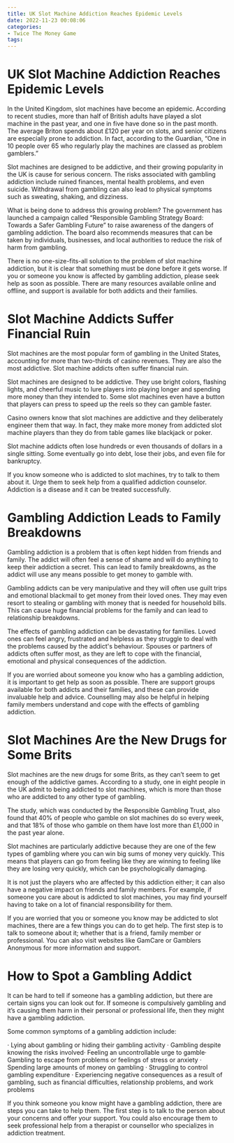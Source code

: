 ```yaml
---
title: UK Slot Machine Addiction Reaches Epidemic Levels
date: 2022-11-23 00:08:06
categories:
- Twice The Money Game
tags:
---
```



#  UK Slot Machine Addiction Reaches Epidemic Levels

In the United Kingdom, slot machines have become an epidemic. According to recent studies, more than half of British adults have played a slot machine in the past year, and one in five have done so in the past month. The average Briton spends about £120 per year on slots, and senior citizens are especially prone to addiction. In fact, according to the Guardian, “One in 10 people over 65 who regularly play the machines are classed as problem gamblers.”

Slot machines are designed to be addictive, and their growing popularity in the UK is cause for serious concern. The risks associated with gambling addiction include ruined finances, mental health problems, and even suicide. Withdrawal from gambling can also lead to physical symptoms such as sweating, shaking, and dizziness.

What is being done to address this growing problem? The government has launched a campaign called “Responsible Gambling Strategy Board: Towards a Safer Gambling Future” to raise awareness of the dangers of gambling addiction. The board also recommends measures that can be taken by individuals, businesses, and local authorities to reduce the risk of harm from gambling.

There is no one-size-fits-all solution to the problem of slot machine addiction, but it is clear that something must be done before it gets worse. If you or someone you know is affected by gambling addiction, please seek help as soon as possible. There are many resources available online and offline, and support is available for both addicts and their families.

#  Slot Machine Addicts Suffer Financial Ruin

Slot machines are the most popular form of gambling in the United States, accounting for more than two-thirds of casino revenues. They are also the most addictive. Slot machine addicts often suffer financial ruin.

Slot machines are designed to be addictive. They use bright colors, flashing lights, and cheerful music to lure players into playing longer and spending more money than they intended to. Some slot machines even have a button that players can press to speed up the reels so they can gamble faster.

Casino owners know that slot machines are addictive and they deliberately engineer them that way. In fact, they make more money from addicted slot machine players than they do from table games like blackjack or poker.

Slot machine addicts often lose hundreds or even thousands of dollars in a single sitting. Some eventually go into debt, lose their jobs, and even file for bankruptcy.

If you know someone who is addicted to slot machines, try to talk to them about it. Urge them to seek help from a qualified addiction counselor. Addiction is a disease and it can be treated successfully.

#  Gambling Addiction Leads to Family Breakdowns

Gambling addiction is a problem that is often kept hidden from friends and family. The addict will often feel a sense of shame and will do anything to keep their addiction a secret. This can lead to family breakdowns, as the addict will use any means possible to get money to gamble with.

Gambling addicts can be very manipulative and they will often use guilt trips and emotional blackmail to get money from their loved ones. They may even resort to stealing or gambling with money that is needed for household bills. This can cause huge financial problems for the family and can lead to relationship breakdowns.

The effects of gambling addiction can be devastating for families. Loved ones can feel angry, frustrated and helpless as they struggle to deal with the problems caused by the addict's behaviour. Spouses or partners of addicts often suffer most, as they are left to cope with the financial, emotional and physical consequences of the addiction.

If you are worried about someone you know who has a gambling addiction, it is important to get help as soon as possible. There are support groups available for both addicts and their families, and these can provide invaluable help and advice. Counselling may also be helpful in helping family members understand and cope with the effects of gambling addiction.

#  Slot Machines Are the New Drugs for Some Brits

Slot machines are the new drugs for some Brits, as they can’t seem to get enough of the addictive games. According to a study, one in eight people in the UK admit to being addicted to slot machines, which is more than those who are addicted to any other type of gambling.

The study, which was conducted by the Responsible Gambling Trust, also found that 40% of people who gamble on slot machines do so every week, and that 18% of those who gamble on them have lost more than £1,000 in the past year alone.

 Slot machines are particularly addictive because they are one of the few types of gambling where you can win big sums of money very quickly. This means that players can go from feeling like they are winning to feeling like they are losing very quickly, which can be psychologically damaging.

It is not just the players who are affected by this addiction either; it can also have a negative impact on friends and family members. For example, if someone you care about is addicted to slot machines, you may find yourself having to take on a lot of financial responsibility for them.

If you are worried that you or someone you know may be addicted to slot machines, there are a few things you can do to get help. The first step is to talk to someone about it; whether that is a friend, family member or professional. You can also visit websites like GamCare or Gamblers Anonymous for more information and support.

#  How to Spot a Gambling Addict

It can be hard to tell if someone has a gambling addiction, but there are certain signs you can look out for. If someone is compulsively gambling and it’s causing them harm in their personal or professional life, then they might have a gambling addiction.

Some common symptoms of a gambling addiction include:

· Lying about gambling or hiding their gambling activity
· Gambling despite knowing the risks involved· Feeling an uncontrollable urge to gamble· Gambling to escape from problems or feelings of stress or anxiety
· Spending large amounts of money on gambling
· Struggling to control gambling expenditure
· Experiencing negative consequences as a result of gambling, such as financial difficulties, relationship problems, and work problems

If you think someone you know might have a gambling addiction, there are steps you can take to help them. The first step is to talk to the person about your concerns and offer your support. You could also encourage them to seek professional help from a therapist or counsellor who specializes in addiction treatment.